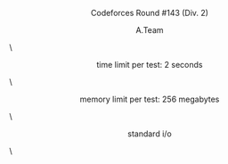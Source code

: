 <p style="text-align: center;">Codeforces Round #143 (Div. 2)</p>
<p style="text-align: center;">A.Team</p>\
<p style="text-align: center;">time limit per test: 2 seconds</p>\
<p style="text-align: center;">memory limit per test: 256 megabytes</p>\
<p style="text-align: center;">standard i/o</p>\






